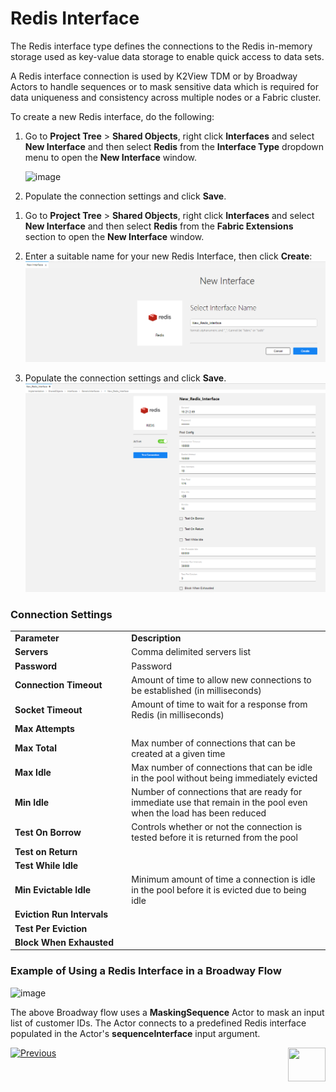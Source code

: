 # Redis Interface
The Redis interface type defines the connections to the Redis in-memory storage used as key-value data storage to enable quick access to data sets.

A Redis interface connection is used by K2View TDM or by Broadway Actors to handle sequences or to mask sensitive data which is required for data uniqueness and consistency across multiple nodes or a Fabric cluster.  

<!--[Click for more information about TDM7 implementation]().  TBD !!!-->

To create a new Redis interface, do the following:

<studio>

1. Go to **Project Tree** > **Shared Objects**, right click **Interfaces** and select **New Interface** and then select **Redis** from the  **Interface Type** dropdown menu to open the **New Interface** window.

   ![image](images/09_redis_1.PNG)

2. Populate the connection settings and click **Save**.

</studio>   

<web>

1. Go to **Project Tree** > **Shared Objects**, right click **Interfaces** and select **New Interface** and then select **Redis** from the  **Fabric Extensions** section to open the **New Interface** window.

2. Enter a suitable name for your new Redis Interface, then click **Create**: 
   ![image](images/09_redis_1WEB.PNG)

2. Populate the connection settings and click **Save**. 
   ![image](images/09_redis_2WEB.PNG)

</web>   
   
### Connection Settings


<table>
<tbody>
<tr>
<td width="300pxl"><strong>Parameter</strong></td>
<td width="600pxl"><strong>Description</strong></td>
</tr>
<tr>
<td><strong>Servers</strong></td>
<td>Comma delimited servers list</td>
</tr>
<tr>
<td><strong>Password&nbsp;</strong></td>
<td>Password&nbsp;</td>
</tr>
<tr>
<td><strong>Connection Timeout</strong></td>
<td>Amount of time to allow new connections to be established (in milliseconds)</td>
</tr>
<tr>
<td><strong>Socket Timeout</strong></td>
<td>Amount of time to wait for a response from Redis (in milliseconds)</td>
</tr>
<tr>
<td><strong>Max Attempts</strong></td>
<td>&nbsp;</td>
</tr>
<tr>
<td><strong>Max Total</strong></td>
<td>Max number of connections that can be created at a given time</td>
</tr>
<tr>
<td><strong>Max Idle</strong></td>
<td>Max number of connections that can be idle in the pool without being immediately evicted</td>
</tr>
<tr>
<td><strong>Min Idle</strong></td>
<td>Number of connections that are ready for immediate use that remain in the pool even when the load has been reduced</td>
</tr>
<tr>
<td><strong>Test On Borrow</strong></td>
<td>Controls whether or not the connection is tested before it is returned from the pool</td>
</tr>
<tr>
<td><strong>Test on Return</strong></td>
<td>&nbsp;</td>
</tr>
<tr>
<td><strong>Test While Idle</strong></td>
<td>&nbsp;</td>
</tr>
<tr>
<td><strong>Min Evictable Idle</strong></td>
<td>Minimum amount of time a connection is idle in the pool before it is evicted due to being idle</td>
</tr>
<tr>
<td><strong>Eviction Run Intervals</strong></td>
<td>&nbsp;</td>
</tr>
<tr>
<td><strong>Test Per Eviction</strong></td>
<td>&nbsp;</td>
</tr>
<tr>
<td><strong>Block When Exhausted</strong></td>
<td>&nbsp;</td>
</tr>
</tbody>
</table>



### Example of Using a Redis Interface in a Broadway Flow

![image](images/09_redis_2.PNG)

The above Broadway flow uses a **MaskingSequence** Actor to mask an input list of customer IDs. The Actor connects to a predefined Redis interface populated in the Actor's **sequenceInterface** input argument.



[![Previous](/articles/images/Previous.png)](08_SMTP_interface.md)[<img align="right" width="60" height="54" src="/articles/images/Next.png">](10_SSH_interface.md)

